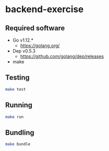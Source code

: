 # backend-exercise

## Required software

- Go v1.12.*
    - https://golang.org/
- Dep v0.5.3
    - https://github.com/golang/dep/releases
- make

## Testing

```bash
make test
```

## Running

```bash
make run
```

## Bundling

```bash
make bundle
```